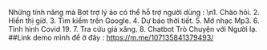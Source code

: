 Những tính năng mà Bot trợ lý ảo có thể hỗ trợ người dùng :
	\n1. Chào hỏi.
	2. Hiển thị giờ.
	3. Tìm kiếm trên Google.
	4. Dự báo thời tiết.
	5. Mở nhạc Mp3.
	6. Tình hình Covid 19.
	7. Tra cứu giá xăng.
	8. Chatbot Trò Chuyện với Người lạ.
##Link demo mình để ở đây : https://m.me/107135841379493/
